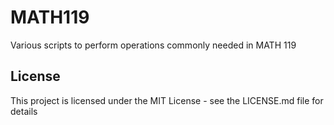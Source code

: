 # MATH119
Various scripts to perform operations commonly needed in MATH 119
## License
This project is licensed under the MIT License - see the LICENSE.md file for details

